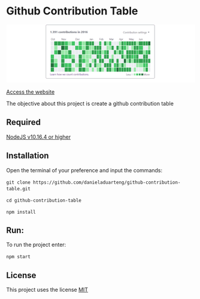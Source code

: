 # Github Contribution Table

![](github-contribution-table-1.gif)

[Access the website](https://danieladuarteng.github.io/github-contribution-table/)

The objective about this project is create a github contribution table

## Required
[NodeJS v10.16.4 or higher](https://nodejs.org/en/)

## Installation
Open the terminal of your preference and input the commands:

`git clone https://github.com/danieladuarteng/github-contribution-table.git`

`cd github-contribution-table`

`npm install`

## Run:

To run the project enter:

`npm start`

## License

This project uses the license [MIT](https://choosealicense.com/licenses/mit/)
